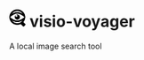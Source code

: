 # <img src="static/assets/favicon.png" alt="Favicon" style="background-color: white; border-radius: 8px;" height="32"> visio-voyager

A local image search tool
